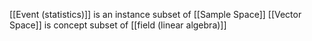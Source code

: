 [[Event (statistics)]] is an instance subset of [[Sample Space]]
[[Vector Space]] is concept subset of [[field (linear algebra)]]
